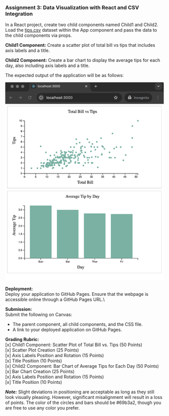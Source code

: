 ### Assignment 3: Data Visualization with React and CSV Integration

In a React project, create two child components named Child1 and Child2.
Load the [tips.csv](./public/assets/tips.csv) dataset within the App component and pass the data to the child components via props.

**Child1 Component:**
Create a scatter plot of total bill vs tips that includes axis labels and a title.

**Child2 Component:**
Create a bar chart to display the average tips for each day, also including axis labels and a title.

The expected output of the application will be as follows:

![Expected output](./public/assets/expectedOutput.png)

**Deployment:**  
Deploy your application to GitHub Pages. Ensure that the webpage is accessible online through a GitHub Pages URL.\

**Submission:**  
Submit the following on Canvas:

- The parent component, all child components, and the CSS file.
- A link to your deployed application on GitHub Pages.

**Grading Rubric:**  
[x] Child1 Component: Scatter Plot of Total Bill vs. Tips (50 Points)  
[x] Scatter Plot Creation (25 Points)  
[x] Axis Labels Position and Rotation (15 Points)  
[x] Title Position (10 Points)  
[x] Child2 Component: Bar Chart of Average Tips for Each Day (50 Points)  
[x] Bar Chart Creation (25 Points)  
[x] Axis Labels Position and Rotation (15 Points)  
[x] Title Position (10 Points)

**_Note:_** Slight deviations in positioning are acceptable as long as they still look visually pleasing. However, significant misalignment will result in a loss of points. The color of the circles and bars should be #69b3a2, though you are free to use any color you prefer.
